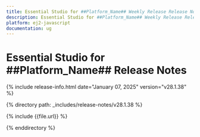 ```yaml
---
title: Essential Studio for ##Platform_Name## Weekly Release Release Notes  
description: Essential Studio for ##Platform_Name## Weekly Release Release Notes  
platform: ej2-javascript
documentation: ug
---
```


# Essential Studio for ##Platform_Name##  Release Notes  

{% include release-info.html date="January 07, 2025"  version="v28.1.38" %}

{% directory path: _includes/release-notes/v28.1.38 %}

{% include {{file.url}} %}

{% enddirectory %}